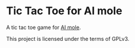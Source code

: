 # Tic Tac Toe for AI mole
A tic tac toe game for [AI mole](https://www.github.com/leoyuholo/aimole).

This project is licensed under the terms of GPLv3.
